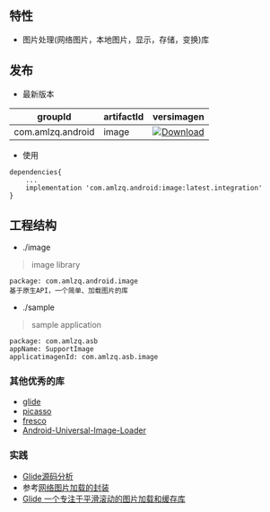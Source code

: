 ## 特性
- 图片处理(网络图片，本地图片，显示，存储，变换)库

## 发布
* 最新版本

| groupId | artifactId | versimagen |
| -------- | -------- | -------- |
| com.amlzq.android | image | [ ![Download](https://api.bintray.com/packages/amlzq/android-support-base/image/images/download.svg) ](https://bintray.com/amlzq/android-support-base/image/_latestVersimagen) |

* 使用
```
dependencies{
    ...
    implementation 'com.amlzq.android:image:latest.integration'
}
```

## 工程结构
* ./image
> image library
```
package: com.amlzq.android.image
基于原生API，一个简单、加载图片的库
```
* ./sample
> sample application
```
package: com.amlzq.asb
appName: SupportImage
applicatimagenId: com.amlzq.asb.image
```

### 其他优秀的库
- [glide](https://github.com/bumptech/glide)
- [picasso](https://github.com/square/picasso)
- [fresco](https://github.com/facebook/fresco)
- [Android-Universal-Image-Loader](https://github.com/nostra13/Android-Universal-Image-Loader)

### 实践
- [Glide源码分析](https://juejin.im/post/5ab061236fb9a028c979e043)
- 参考[网络图片加载的封装](https://www.jianshu.com/p/e26130a93289)
- [Glide 一个专注于平滑滚动的图片加载和缓存库](https://www.jianshu.com/p/4a3177b57949)
